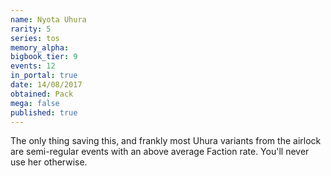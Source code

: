 ```yaml
---
name: Nyota Uhura
rarity: 5
series: tos
memory_alpha:
bigbook_tier: 9
events: 12
in_portal: true
date: 14/08/2017
obtained: Pack
mega: false
published: true
---
```


The only thing saving this, and frankly most Uhura variants from the airlock are semi-regular events with an above average Faction rate. You'll never use her otherwise.
